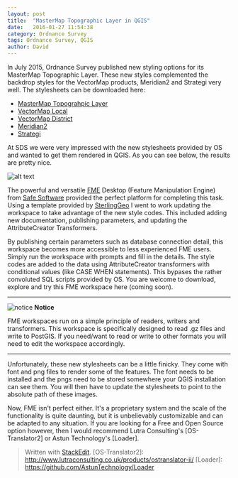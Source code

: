 ```yaml
---
layout: post
title:  "MasterMap Topographic Layer in QGIS"
date:   2016-01-27 11:54:38
category: Ordnance Survey
tags: Ordnance Survey, QGIS
author: David
---
```


In July 2015, Ordnance Survey published new styling options for its MasterMap Topographic Layer. These new styles complemented the backdrop styles for the VectorMap products, Meridian2 and Strategi very well. The stylesheets can be downloaded here:

* [MasterMap Topograhpic Layer][OsmmTopo]
* [VectorMap Local][vml]
* [VectorMap District][vmd]
* [Meridian2]
* [Strategi]

At SDS we were very impressed with the new stylesheets provided by OS and wanted to get them rendered in QGIS. As you can see below, the results are pretty nice.

![alt text](https://s3-eu-west-1.amazonaws.com/shbcdatastore/MasterMapTopoStyleExample.png)

The powerful and versatile [FME] Desktop (Feature Manipulation Engine) from [Safe Software] provided the perfect platform for completing this task. Using a template provided by [SterlingGeo] I went to work updating the workspace to take advantage of the new style codes.  This included adding new documentation, publishing parameters, and updating the AttributeCreator Transformers.

By publishing certain parameters such as database connection detail,  this workspace becomes more accessible to less experienced FME users. Simply run the workspace with prompts and fill in the details. The style codes are added to the data using AttributeCreator transformers with conditional values (like CASE WHEN statements). This bypases the rather convoluted SQL scripts provided by OS. You are welcome to download, explore and try this FME workspace here (coming soon). 

----------------------- ------------------------------------
![notice](https://s3-eu-west-1.amazonaws.com/shbcdatastore/Imbox_notice.png) **Notice**

FME workspaces run on a simple principle of readers, writers and transformers. This workspace is specifically designed to read .gz files and write to PostGIS. If you need/want to read or write to other formats you will need to edit the workspace accordingly. 

----------------------------------------------------------------

Unfortunately, these new stylesheets can be a little finicky. They come with font and png files to render some of the features. The font needs to be installed and the pngs need to be stored somewhere your QGIS installation can see them. You will then have to update the stylesheets to point to the absolute path of these images.

Now, FME isn't perfect either. It's a proprietary system and the scale of the functionality is quite daunting, but it is unbelievably customizable and can be adapted to any situation. If you are looking for a Free and Open Source option however, then I would recommend Lutra Consulting's [OS-Translator2] or Astun Technology's [Loader]. 

> Written with [StackEdit](https://stackedit.io/).
[OS-Translator2]: http://www.lutraconsulting.co.uk/products/ostranslator-ii/
[Loader]: https://github.com/AstunTechnology/Loader

[OsmmTopo]: https://github.com/OrdnanceSurvey/OSMM-Topography-Layer-stylesheets
[vml]: https://github.com/OrdnanceSurvey/OS-VectorMap-Local-stylesheets
[vmd]: https://github.com/OrdnanceSurvey/OS-VectorMap-District-stylesheets
[Meridian2]: https://github.com/OrdnanceSurvey/Meridian2-stylesheets
[Strategi]: https://github.com/OrdnanceSurvey/Strategi-stylesheets

[SterlingGeo]: http://www.sterlinggeo.com/fme-desktop.html
[Safe Software]: http://www.safe.com/
[FME]: http://www.safe.com/fme/fme-desktop/index_a.php?utm_expid=104599522-5.6ohgqbwfQxqX1uiFeVryMw.1&utm_referrer=http%3A%2F%2Fwww.safe.com%2Fhow-it-works%2F
[notice]: https://s3-eu-west-1.amazonaws.com/shbcdatastore/Imbox_notice.png
